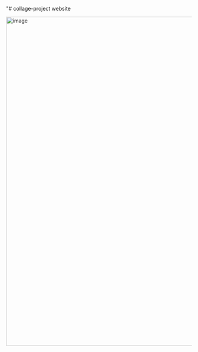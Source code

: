 "# collage-project website

<img width="1918" height="890" alt="image" src="https://github.com/user-attachments/assets/079c0ba4-7179-46e4-a1c8-1c6d57b1747c" />

